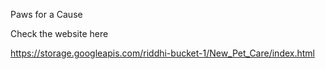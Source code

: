 Paws for a Cause


Check the website here 

https://storage.googleapis.com/riddhi-bucket-1/New_Pet_Care/index.html
